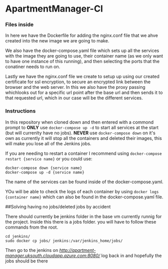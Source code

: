 # ApartmentManager-CI

### Files inside

In here we have the Dockerfile for adding the nginx.conf file that we ahve created into the new image we are going to make.

We also have the docker-compose.yaml file which sets up all the services with the image they are going to use, their container name (as we only want to have one instance of this running), and then selecting the ports that the conatiner needs to run on.

Lastly we have the nginx.conf file we create to setup up using our created certificate for ssl encryption, to secure an encrypted link between the browser and the web server. In this we also have the proxy passing whichlooks out for a specific url point after the base url and then sends it to that requested url, which in our case will be the different services. 

### Instructions

In this repository when cloned down and then entered with a commond prompt to **ONLY** use `docker-compose up -d` to start all services at the start (but will currenlty have no jobs). **NEVER** use `docker-compose down` on it's own as currently it will stop all the containers and deleted their images, this will make you lose all of the Jenkins jobs.

If you are needing to restart a container I recommend using `docker-compose restart {service name}` or you could use:
```
docker-compose down {service name}
docker-compose up -d {service name}
```

The name of the services can be found inside of the docker-compose.yaml.

YOu will be able to check the logs of each container by using `docker logs {container name}` which can also be found in the docker-compose.yaml file.

##Solving having no jobs/deleted jobs by accident

There should currently be jenkins folder in the base vm currently runnig for the project. Inside this there is a jobs folder. you will have to follow these commands from the root.
```
cd jenkins/
sudo docker cp jobs/ jenkins:/var/jenkins_home/jobs/
```

Then go to the jenkins on *http://apartment-manager.uksouth.cloudapp.azure.com:8080/* log back in and hopefully the jobs should be there
